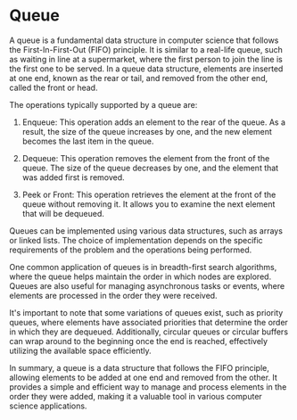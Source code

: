 # Queue

A queue is a fundamental data structure in computer science that follows the First-In-First-Out (FIFO) principle. It is similar to a real-life queue, such as waiting in line at a supermarket, where the first person to join the line is the first one to be served. In a queue data structure, elements are inserted at one end, known as the rear or tail, and removed from the other end, called the front or head.

The operations typically supported by a queue are:

1. Enqueue: This operation adds an element to the rear of the queue. As a result, the size of the queue increases by one, and the new element becomes the last item in the queue.

2. Dequeue: This operation removes the element from the front of the queue. The size of the queue decreases by one, and the element that was added first is removed.

3. Peek or Front: This operation retrieves the element at the front of the queue without removing it. It allows you to examine the next element that will be dequeued.

Queues can be implemented using various data structures, such as arrays or linked lists. The choice of implementation depends on the specific requirements of the problem and the operations being performed.

One common application of queues is in breadth-first search algorithms, where the queue helps maintain the order in which nodes are explored. Queues are also useful for managing asynchronous tasks or events, where elements are processed in the order they were received.

It's important to note that some variations of queues exist, such as priority queues, where elements have associated priorities that determine the order in which they are dequeued. Additionally, circular queues or circular buffers can wrap around to the beginning once the end is reached, effectively utilizing the available space efficiently.

In summary, a queue is a data structure that follows the FIFO principle, allowing elements to be added at one end and removed from the other. It provides a simple and efficient way to manage and process elements in the order they were added, making it a valuable tool in various computer science applications.
